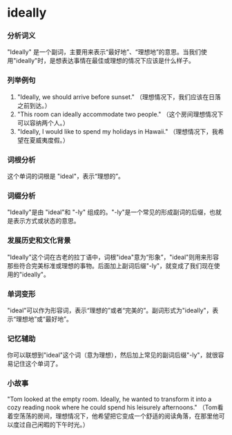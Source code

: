 # ideally

### 分析词义

  

"Ideally" 是一个副词，主要用来表示“最好地”、“理想地”的意思。当我们使用"ideally"时，是想表达事情在最佳或理想的情况下应该是什么样子。

  

### 列举例句

  

1.  "Ideally, we should arrive before sunset." （理想情况下，我们应该在日落之前到达。）
2.  "This room can ideally accommodate two people." （这个房间理想情况下可以容纳两个人。）
3.  "Ideally, I would like to spend my holidays in Hawaii." （理想情况下，我希望在夏威夷度假。）

  

### 词根分析

  

这个单词的词根是 "ideal"，表示“理想的”。

  

### 词缀分析

  

"Ideally"是由 "ideal"和 "-ly" 组成的。"-ly"是一个常见的形成副词的后缀，也就是表示方式或状态的意思。

  

### 发展历史和文化背景

  

"Ideally"这个词在古老的拉丁语中，词根"idea"意为“形象”，"ideal"则用来形容那些符合完美标准或理想的事物。后面加上副词后缀"-ly"，就变成了我们现在使用的"ideally"。

  

### 单词变形

  

"ideal"可以作为形容词，表示“理想的”或者“完美的”。副词形式为"ideally"，表示“理想地”或“最好地”。

  

### 记忆辅助

  

你可以联想到"ideal"这个词（意为理想），然后加上常见的副词后缀"-ly"，就很容易记住这个单词了。

  

### 小故事

  

"Tom looked at the empty room. Ideally, he wanted to transform it into a cozy reading nook where he could spend his leisurely afternoons." （Tom看着空荡荡的房间，理想情况下，他希望把它变成一个舒适的阅读角落，在那里他可以度过自己闲暇的下午时光。）
